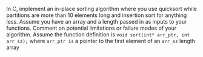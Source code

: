 
In C, implement an in-place sorting algorithm where you use quicksort while partitions are more than 10 elements long and insertion sort for anything less. Assume you have an array and a length passed in as inputs to your functions. Comment on potential limitations or failure modes of your algorithm.
Assume the function definition is
`void sort(int* arr_ptr, int arr_sz);`
where `arr_ptr is` a pointer to the first element of an `arr_sz` length array
